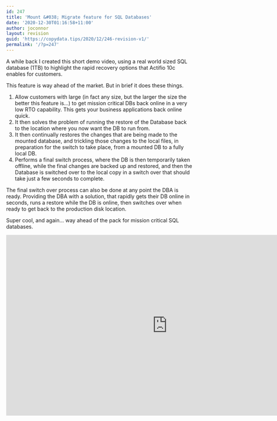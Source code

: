 ```yaml
---
id: 247
title: 'Mount &#038; Migrate feature for SQL Databases'
date: '2020-12-30T01:16:58+11:00'
author: joconnor
layout: revision
guid: 'https://copydata.tips/2020/12/246-revision-v1/'
permalink: '/?p=247'
---
```


A while back I created this short demo video, using a real world sized SQL database (1TB) to highlight the rapid recovery options that Actifio 10c enables for customers.

This feature is way ahead of the market. But in brief it does these things.

1. Allow customers with large (in fact any size, but the larger the size the better this feature is…) to get mission critical DBs back online in a very low RTO capability. This gets your business applications back online quick.
2. It then solves the problem of running the restore of the Database back to the location where you now want the DB to run from.
3. It then continually restores the changes that are being made to the mounted database, and trickling those changes to the local files, in preparation for the switch to take place, from a mounted DB to a fully local DB.
4. Performs a final switch process, where the DB is then temporarily taken offline, while the final changes are backed up and restored, and then the Database is switched over to the local copy in a switch over that should take just a few seconds to complete.

The final switch over process can also be done at any point the DBA is ready. Providing the DBA with a solution, that rapidly gets their DB online in seconds, runs a restore while the DB is online, then switches over when ready to get back to the production disk location.

Super cool, and again… way ahead of the pack for mission critical SQL databases.

<iframe allow="accelerometer; autoplay; clipboard-write; encrypted-media; gyroscope; picture-in-picture; web-share" allowfullscreen="" frameborder="0" height="489" loading="lazy" src="https://www.youtube.com/embed/wD2NT_vb6M0?feature=oembed" title="Actifio 10c TechTip highlighting our game changing Mount and Migrate feature." width="870"></iframe>